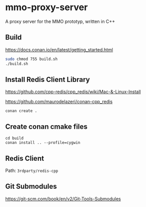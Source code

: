 # mmo-proxy-server
A proxy server for the MMO prototyp, written in C++

## Build

https://docs.conan.io/en/latest/getting_started.html

```bash
sudo chmod 755 build.sh
./build.sh
```

## Install Redis Client Library

https://github.com/cpp-redis/cpp_redis/wiki/Mac-&-Linux-Install

https://github.com/maurodelazeri/conan-cpp_redis

```
conan create .
```

## Create conan cmake files

```shell script
cd build
conan install .. --profile=cygwin
```

## Redis Client

Path: `3rdparty/redis-cpp`

## Git Submodules

https://git-scm.com/book/en/v2/Git-Tools-Submodules